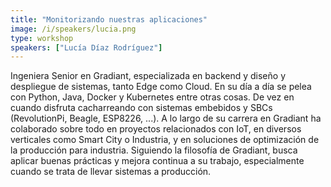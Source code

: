 ```yaml
---
title: "Monitorizando nuestras aplicaciones"
image: /i/speakers/lucia.png
type: workshop
speakers: ["Lucía Díaz Rodríguez"]
---
```


Ingeniera Senior en Gradiant, especializada en backend y diseño y despliegue de sistemas, tanto Edge como Cloud. En su
día a día se pelea con Python, Java, Docker y Kubernetes entre otras cosas. De vez en cuando disfruta cacharreando con
sistemas embebidos y SBCs (RevolutionPi, Beagle, ESP8226, ...). A lo largo de su carrera en Gradiant ha colaborado sobre
todo en proyectos relacionados con IoT, en diversos verticales como Smart City o Industria, y en soluciones de
optimización de la producción para industria. Siguiendo la filosofía de Gradiant, busca aplicar buenas prácticas y
mejora continua a su trabajo, especialmente cuando se trata de llevar sistemas a producción.

